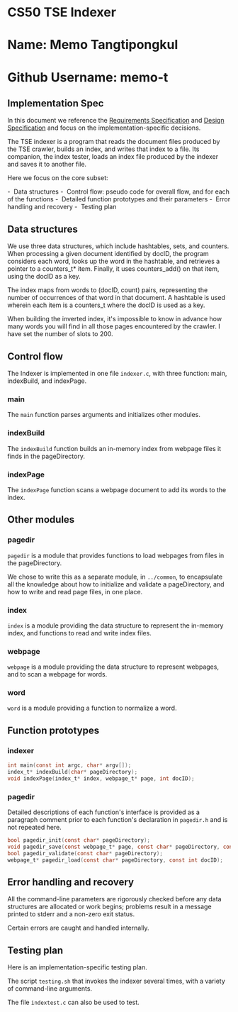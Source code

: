 # CS50 TSE Indexer
# Name: Memo Tangtipongkul
# Github Username: memo-t
## Implementation Spec

In this document we reference the [Requirements Specification](https://github.com/CS50Fall2023/home/blob/main/labs/tse/indexer/REQUIREMENTS.md) and [Design Specification](https://github.com/CS50Fall2023/home/blob/main/labs/tse/indexer/DESIGN.md) and focus on the implementation-specific decisions.

The TSE indexer is a program that reads the document files produced by the TSE crawler, builds an index, and writes that index to a file. 
Its companion, the index tester, loads an index file produced by the indexer and saves it to another file.

Here we focus on the core subset:

-  Data structures
-  Control flow: pseudo code for overall flow, and for each of the functions
-  Detailed function prototypes and their parameters
-  Error handling and recovery
-  Testing plan

## Data structures 

We use three data structures, which include hashtables, sets, and counters. When processing a given document identified by docID, the program considers each word, looks up the word in the hashtable, and retrieves a pointer to a counters_t* item. Finally, it uses counters_add() on that item, using the docID as a key.

The index maps from words to (docID, count) pairs, representing the number of occurrences of that word in that document. A hashtable is used wherein each item is a counters_t where the docID is used as a key. 

When building the inverted index, it's impossible to know in advance how many words you will find in all those pages encountered by the crawler. I have set the number of slots to 200. 

## Control flow

The Indexer is implemented in one file `indexer.c`, with three function: main, indexBuild, and indexPage.

### main

The `main` function parses arguments and initializes other modules.

### indexBuild

The `indexBuild` function builds an in-memory index from webpage files it finds in the pageDirectory.

### indexPage

The `indexPage` function scans a webpage document to add its words to the index.

## Other modules

### pagedir

`pagedir` is a module that provides functions to load webpages from files in the pageDirectory.

We chose to write this as a separate module, in `../common`, to encapsulate all the knowledge about how to initialize and validate a pageDirectory, and how to write and read page files, in one place.

### index

`index` is a module providing the data structure to represent the in-memory index, and functions to read and write index files.

### webpage

`webpage` is a module providing the data structure to represent webpages, and to scan a webpage for words.

### word

`word` is a module providing a function to normalize a word.

## Function prototypes

### indexer

```c
int main(const int argc, char* argv[]);
index_t* indexBuild(char* pageDirectory);
void indexPage(index_t* index, webpage_t* page, int docID);
```

### pagedir

Detailed descriptions of each function's interface is provided as a paragraph comment prior to each function's declaration in `pagedir.h` and is not repeated here.

```c
bool pagedir_init(const char* pageDirectory);
void pagedir_save(const webpage_t* page, const char* pageDirectory, const int docID);
bool pagedir_validate(const char* pageDirectory);
webpage_t* pagedir_load(const char* pageDirectory, const int docID);
```

## Error handling and recovery

All the command-line parameters are rigorously checked before any data structures are allocated or work begins; problems result in a message printed to stderr and a non-zero exit status.

Certain errors are caught and handled internally.

## Testing plan

Here is an implementation-specific testing plan.

The script `testing.sh` that invokes the indexer several times, with a variety of command-line arguments.

The file `indextest.c` can also be used to test.